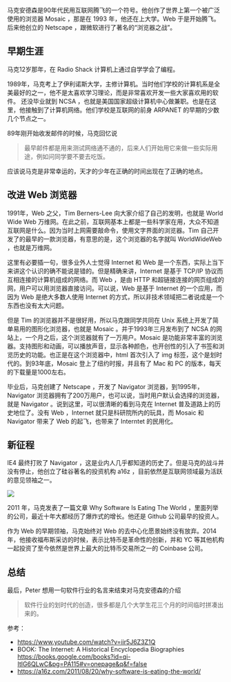 马克安德森是90年代民用互联网腾飞的一个符号。他创作了世界上第一个被广泛使用的浏览器 Mosaic ，那是在 1993 年，他还在上大学。Web 于是开始腾飞。后来他创立的 Netscape ，跟微软进行了著名的“浏览器之战”。

## 早期生涯

马克12岁那年，在 Radio Shack 计算机上通过自学学会了编程。

1989年，马克考上了伊利诺斯大学，主修计算机。当时他们学校的计算机系是全美最好的之一，他不是太喜欢学习理论，而是非常喜欢开发一些大家喜欢用的软件。 还没毕业就到 NCSA ，也就是美国国家超级计算机中心做兼职。也是在这里，他接触到了计算机网络。他们学校是互联网的前身 ARPANET 的早期的少数几个节点之一。

89年刚开始收发邮件的时候，马克回忆说

>最早邮件都是用来测试网络通不通的，后来人们开始用它来做一些实际用途，例如问同学要不要去吃饭。

应该说马克是非常幸运的，天才的少年在正确的时间出现在了正确的地点。

## 改进 Web 浏览器

1991年，Web 之父，Tim Berners-Lee 向大家介绍了自己的发明，也就是 World Wide Web 万维网。在此之前，互联网基本上都是一些科学家在用，大众不知道互联网是什么。因为当时上网需要敲命令，使用文字界面的浏览器。Tim 自己开发了的最早的一款浏览器，有意思的是，这个浏览器的名字就叫 WorldWideWeb ，也就是万维网。

这里有必要插一句，很多业外人士觉得 Internet 和 Web 是一个东西，实际上当下来讲这个认识的确不能说是错的。但是精确来讲，Internet 是基于 TCP/IP 协议而互相连接的计算机组成的网络。而 Web ，是由 HTTP 和超链接连接的网页组成的网，用户可以用浏览器直接访问。可以说，Web 是基于 Internet 的一个应用，而因为 Web 是绝大多数人使用 Internet 的方式，所以非技术领域把二者说成是一个东西也没有太大问题。

但是 Tim 的浏览器并不是很好用，所以马克跟同学共同在 Unix 系统上开发了简单易用的图形化浏览器，也就是 Mosaic 。并于1993年三月发布到了 NCSA 的网站上，一个月之后，这个浏览器就有了一万用户。Mosaic 是功能非常丰富的浏览器。支持图形和动画，可以播放声音，显示各种颜色，也开创性的引入了书签和浏览历史的功能。也正是在这个浏览器中，html 首次引入了 img 标签，这个是划时代的。到93年底，Mosaic 登上了纽约时报，并且有了 Mac 和 PC 的版本，每天的下载量是1000左右。

毕业后，马克创建了 Netscape ，开发了 Navigator 浏览器，到1995年，Navigator 浏览器拥有了200万用户，也可以说，当时用户默认会选择的浏览器，就是 Navigator 。说到这里，可以很清晰的看到马克在 Internet 普及道路上的历史地位了。没有 Web ，Internet 就只是科研院所内的玩具，而 Mosaic 和 Navigator 带来了 Web 的起飞，也带来了 Interntet 的民用化。

## 新征程

IE4 最终打败了 Navigator ，这是业内人几乎都知道的历史了。但是马克的战斗并没有停止，他创立了硅谷著名的投资机构 a16z ，目前依然是互联网领域最为活跃的意见领袖之一。

![](https://img.haoqicat.com/2019071801.jpg)

2011 年，马克发表了一篇文章 Why Software Is Eating The World ，里面列举的公司，最近十年大都经历了爆炸式的增长。他还是 Github 公司最早的投资人。

作为 Web 的早期领袖，马克始终对 Web 的去中心化愿景始终没有放弃。2014年，他接收福布斯采访的时候，表示比特币是革命性的创新，并和 YC 等其他机构一起投资了至今依然是世界上最大的比特币交易所之一的 Coinbase 公司。

## 总结

最后，Peter 想用一句软件行业的名言来结束对马克安德森的介绍

>软件行业的划时代的创造，很多都是几个大学生花三个月的时间临时拼凑出来的。

参考：

- https://www.youtube.com/watch?v=iir5J6Z3Z1Q
- BOOK: The Internet: A Historical Encyclopedia Biographies  https://books.google.com/books?id=qi-ItIG6QLwC&pg=PA115#v=onepage&q&f=false
- https://a16z.com/2011/08/20/why-software-is-eating-the-world/
